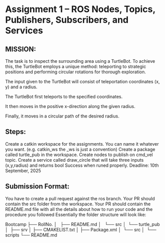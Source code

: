 # Assignment 1 – ROS Nodes, Topics, Publishers, Subscribers, and Services

## MISSION:

The task is to inspect the surrounding area using a TurtleBot. To achieve this, the TurtleBot employs a unique method: teleporting to strategic positions and performing circular rotations for thorough exploration.

The input given to the TurtleBot will consist of teleportation coordinates (x, y) and a radius.

The TurtleBot first teleports to the specified coordinates.

It then moves in the positive x-direction along the given radius.

Finally, it moves in a circular path of the desired radius.

## Steps:

Create a catkin workspace for the assignments. You can name it whatever you want. (e.g. catkin_ws the _ws is just a convention)
Create a package called turtle_pub in the workspace.
Create nodes to publish on cmd_vel topic.
Create a service called draw_circle that will take three inputs (x,y,radius) and returns bool Success when runed properly.
Deadline: 10th September, 2025

## Submission Format:

You have to create a pull request against the ros branch.
Your PR should contain the src folder from the workspace.
Your PR should contain the README.md file with all the details about how to run your code and the procedure you followed
Essentially the folder structure will look like:

Bootcamp
├── RollNo.
│   ├── README.md
│   └── src
│        └── turtle_pub
│           ├── srv
│           ├── CMAKELIST.txt
│           ├── Package.xml
│           └── src
│               └── scripts
└── README.md
